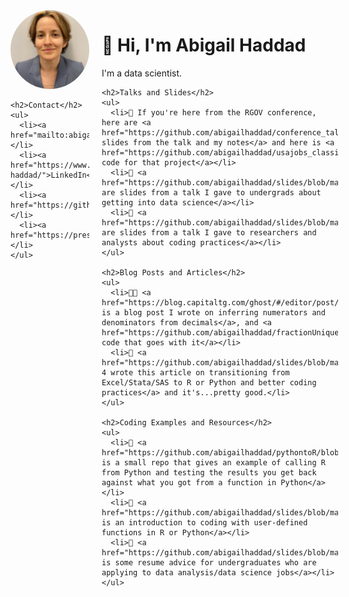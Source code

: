 <style>
.container {
  display: flex;
}

.left-column {
  width: 25%;
  padding-right: 20px;
}

.right-column {
  width: 75%;
}

.profile-picture {
  width: 100%;
  max-width: 200px;
  border-radius: 50%;
}
</style>

<div class="container">
  <div class="left-column">
    <img src="image.png" alt="Profile Picture" class="profile-picture">
    
    <h2>Contact</h2>
    <ul>
      <li><a href="mailto:abigail.haddad@gmail.com">Email</a></li>
      <li><a href="https://www.linkedin.com/in/abigail-haddad/">LinkedIn</a></li>
      <li><a href="https://github.com/yourusername">GitHub</a></li>
      <li><a href="https://presentofcoding.substack.com/">Substack</a></li>
    </ul>
  </div>
  
  <div class="right-column">
    <h1>👋 Hi, I'm Abigail Haddad</h1>
    <p>I'm a data scientist.</p>
    
    <h2>Talks and Slides</h2>
    <ul>
      <li>📝 If you're here from the RGOV conference, here are <a href="https://github.com/abigailhaddad/conference_talk_slides">my slides from the talk and my notes</a> and here is <a href="https://github.com/abigailhaddad/usajobs_classification_with_marvin">the code for that project</a></li>
      <li>📝 <a href="https://github.com/abigailhaddad/slides/blob/main/Working%20In%20Data%20Science.pdf">Here are slides from a talk I gave to undergrads about getting into data science</a></li>
      <li>📝 <a href="https://github.com/abigailhaddad/slides/blob/main/Better%20Coding%20Practices.pdf">Here are slides from a talk I gave to researchers and analysts about coding practices</a></li>
    </ul>
    
    <h2>Blog Posts and Articles</h2>
    <ul>
      <li>👩‍💻 <a href="https://blog.capitaltg.com/ghost/#/editor/post/63d2d6482eaf220001392673">Here is a blog post I wrote on inferring numerators and denominators from decimals</a>, and <a href="https://github.com/abigailhaddad/fractionUniqueness">the code that goes with it</a></li>
      <li>📝 <a href="https://github.com/abigailhaddad/slides/blob/main/starting_r_or_python.md">GPT-4 wrote this article on transitioning from Excel/Stata/SAS to R or Python and better coding practices</a> and it's...pretty good.</li>
    </ul>
    
    <h2>Coding Examples and Resources</h2>
    <ul>
      <li>📝 <a href="https://github.com/abigailhaddad/pythontoR/blob/main/README.md">This is a small repo that gives an example of calling R from Python and testing the results you get back against what you got from a function in Python</a></li>
      <li>📝 <a href="https://github.com/abigailhaddad/slides/blob/main/Improving%20Your%20Code%20with%20Functions%20in%20Python%20and%20R.md">This is an introduction to coding with user-defined functions in R or Python</a></li>
      <li>📝 <a href="https://github.com/abigailhaddad/slides/blob/main/Creating%20a%20Resume%20for%20Data%20Analysis%20and%20Data%20Science%20Jobs%20as%20an%20Undergraduate.md">Here is some resume advice for undergraduates who are applying to data analysis/data science jobs</a></li>
    </ul>
  </div>
</div>